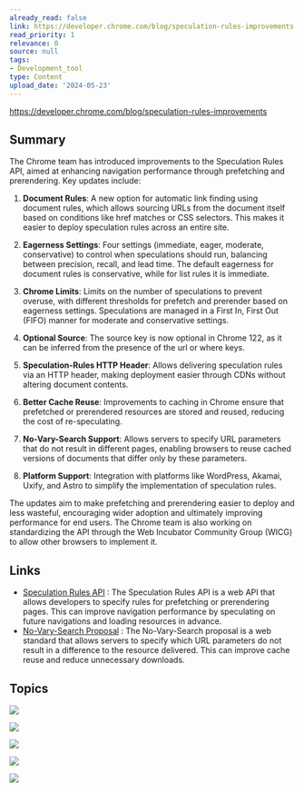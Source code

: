 ```yaml
---
already_read: false
link: https://developer.chrome.com/blog/speculation-rules-improvements
read_priority: 1
relevance: 0
source: null
tags:
- Development_tool
type: Content
upload_date: '2024-05-23'
---
```


https://developer.chrome.com/blog/speculation-rules-improvements
## Summary

The Chrome team has introduced improvements to the Speculation Rules API, aimed at enhancing navigation performance through prefetching and prerendering. Key updates include:

1. **Document Rules**: A new option for automatic link finding using document rules, which allows sourcing URLs from the document itself based on conditions like href matches or CSS selectors. This makes it easier to deploy speculation rules across an entire site.

2. **Eagerness Settings**: Four settings (immediate, eager, moderate, conservative) to control when speculations should run, balancing between precision, recall, and lead time. The default eagerness for document rules is conservative, while for list rules it is immediate.

3. **Chrome Limits**: Limits on the number of speculations to prevent overuse, with different thresholds for prefetch and prerender based on eagerness settings. Speculations are managed in a First In, First Out (FIFO) manner for moderate and conservative settings.

4. **Optional Source**: The source key is now optional in Chrome 122, as it can be inferred from the presence of the url or where keys.

5. **Speculation-Rules HTTP Header**: Allows delivering speculation rules via an HTTP header, making deployment easier through CDNs without altering document contents.

6. **Better Cache Reuse**: Improvements to caching in Chrome ensure that prefetched or prerendered resources are stored and reused, reducing the cost of re-speculating.

7. **No-Vary-Search Support**: Allows servers to specify URL parameters that do not result in different pages, enabling browsers to reuse cached versions of documents that differ only by these parameters.

8. **Platform Support**: Integration with platforms like WordPress, Akamai, Uxify, and Astro to simplify the implementation of speculation rules.

The updates aim to make prefetching and prerendering easier to deploy and less wasteful, encouraging wider adoption and ultimately improving performance for end users. The Chrome team is also working on standardizing the API through the Web Incubator Community Group (WICG) to allow other browsers to implement it.
## Links

- [Speculation Rules API](https://wicg.github.io/nav-speculation/no-vary-search.html) : The Speculation Rules API is a web API that allows developers to specify rules for prefetching or prerendering pages. This can improve navigation performance by speculating on future navigations and loading resources in advance.
- [No-Vary-Search Proposal](https://wicg.github.io/nav-speculation/no-vary-search.html) : The No-Vary-Search proposal is a web standard that allows servers to specify which URL parameters do not result in a difference to the resource delivered. This can improve cache reuse and reduce unnecessary downloads.

## Topics

![](topics/Concept/Speculation%20Rules%20API)

![](topics/Concept/Prefetching)

![](topics/Concept/Prerendering)

![](topics/Concept/Eagerness%20Setting)

![](topics/Concept/No%20Vary%20Search%20Proposal)